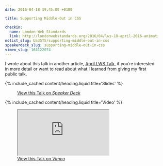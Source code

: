 ```yaml
---
date: 2016-04-18 19:45:00 +0100

title: Supporting Middle-Out in CSS

checkin:
  name: London Web Standards
  link: http://londonwebstandards.org/2016/04/lws-18-april-2016-animation-chats-lwsaniquery/
notist_slug: Ua35T5/supporting-middle-out-in-css
speakerdeck_slug: supporting-middle-out-in-css
vimeo_slug: 164122074
---
```


I wrote about this talk in another article, [April LWS Talk](/article/april-lws-talk/), if you’re interested in more detail or want to read about what I learned from giving my first public talk.


{% include_cached content/heading.liquid title='Slides' %}

<figure>
    <div class="media  media--speakerdeck">
        <div class="speakerdeck-embed" data-id="b933d8a3500240b8b7d2b879f075329b"></div>
    </div>
    <figcaption>
        <a class="u-syndication" rel="syndication" href="{{ page.speakerdeck_slug | prepend: '/' | prepend: site.urls.speakerdeck }}" title="Supporting Middle-Out in CSS on Speaker Deck">View this Talk on <em>Speaker Deck</em></a>
    </figcaption>
</figure>


{% include_cached content/heading.liquid title='Video' %}

<figure>
    <div class="media  media--vimeo">
        <iframe src="https://player.vimeo.com/video/{{ page.vimeo_slug }}" allowfullscreen></iframe>
    </div>
    <figcaption>
        <a class="u-syndication" rel="syndication" href="https://vimeo.com/{{ page.vimeo_slug}}" title="Supporting Middle-Out in CSS on Vimeo">View this Talk on <em>Vimeo</em></a>
    </figcaption>
</figure>
